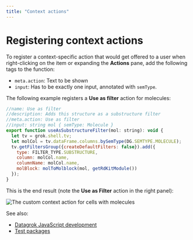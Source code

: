```yaml
---
title: "Context actions"
---
```


# Registering context actions

To register a context-specific action that would get offered to a user when right-clicking
on the item or expanding the **Actions** pane, add the following tags to the function:

* `meta.action`: Text to be shown
* `input`: Has to be exactly one input, annotated with `semType`.

The following example registers a **Use as filter** action for molecules:

```js
//name: Use as filter
//description: Adds this structure as a substructure filter
//meta.action: Use as filter
//input: string mol { semType: Molecule }
export function useAsSubstructureFilter(mol: string): void {
  let tv = grok.shell.tv;
  let molCol = tv.dataFrame.columns.bySemType(DG.SEMTYPE.MOLECULE);
  tv.getFiltersGroup({createDefaultFilters: false}).add({
    type: FILTER_TYPE.SUBSTRUCTURE,
    column: molCol.name,
    columnName: molCol.name,
    molBlock: molToMolblock(mol, getRdKitModule())
  });
}
```

This is the end result (note the **Use as Filter** action in the right panel):

![The custom context action for cells with molecules](context-actions.png)

See also:

* [Datagrok JavaScript development](../develop.md)
* [Test packages](test-packages.md)
